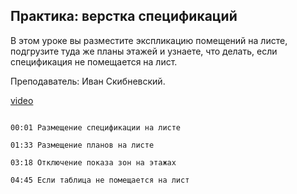 ## Практика: верстка спецификаций

В этом уроке вы разместите экспликацию помещений на листе, подгрузите туда же планы этажей и узнаете, что делать, если спецификация не помещается на лист.  

Преподаватель: Иван Скибневский. 

[video](https://player.softculture.cc/embed/online/ARC/ARC_59.21.12_L7-5_Practice_Schedule_in_Album)

```chapters

00:01 Размещение спецификации на листе

01:33 Размещение планов на листе

03:18 Отключение показа зон на этажах

04:45 Если таблица не помещается на лист

```